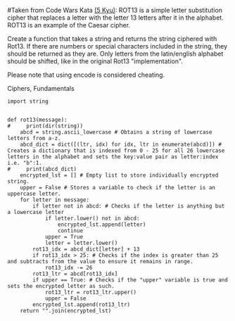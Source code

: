 #Taken from Code Wars Kata [(5 Kyu)](https://www.codewars.com/kata/530e15517bc88ac656000716/train/python):
ROT13 is a simple letter substitution cipher that replaces a letter with the letter 13 letters after it in the alphabet. ROT13 is an example of the Caesar cipher.

Create a function that takes a string and returns the string ciphered with Rot13. If there are numbers or special characters included in the string, they should be returned as they are. Only letters from the latin/english alphabet should be shifted, like in the original Rot13 "implementation".

Please note that using encode is considered cheating.

Ciphers, Fundamentals
```
import string


def rot13(message):
#     print(dir(string))
    abcd = string.ascii_lowercase # Obtains a string of lowercase letters from a-z.
    abcd_dict = dict([(ltr, idx) for idx, ltr in enumerate(abcd)]) # Creates a dictionary that is indexed from 0 - 25 for all 26 lowercase letters in the alphabet and sets the key:value pair as letter:index i.e. "b":1.
#     print(abcd_dict)
    encrypted_lst = [] # Empty list to store individually encrypted string.
    upper = False # Stores a variable to check if the letter is an uppercase letter.
    for letter in message:
        if letter not in abcd: # Checks if the letter is anything but a lowercase letter
            if letter.lower() not in abcd:
                encrypted_lst.append(letter)
                continue
            upper = True
            letter = letter.lower()
        rot13_idx = abcd_dict[letter] + 13
        if rot13_idx > 25: # Checks if the index is greater than 25 and subtracts from the value to ensure it remains in range.
            rot13_idx -= 26
        rot13_ltr = abcd[rot13_idx]
        if upper == True: # Checks if the "upper" variable is true and sets the encrypted letter as such.
            rot13_ltr = rot13_ltr.upper()
            upper = False
        encrypted_lst.append(rot13_ltr)
    return "".join(encrypted_lst)
```
